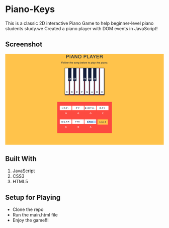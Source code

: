 # Piano-Keys
 This is a classic 2D interactive Piano Game to help beginner-level piano students study.we Created a piano player with DOM events in JavaScript!
 
 ## Screenshot
 
 ![](https://github.com/fulalsayab/Piano-Keys/blob/master/Screen%20Shot%202021-05-22%20at%203.42.32%20AM.png)
 
 
 ## Built With 
 1. JavaScript
 2. CSS3
 3. HTML5
 
## Setup for Playing

* Clone the repo
* Run the main.html file
* Enjoy the game!!!
 
 
